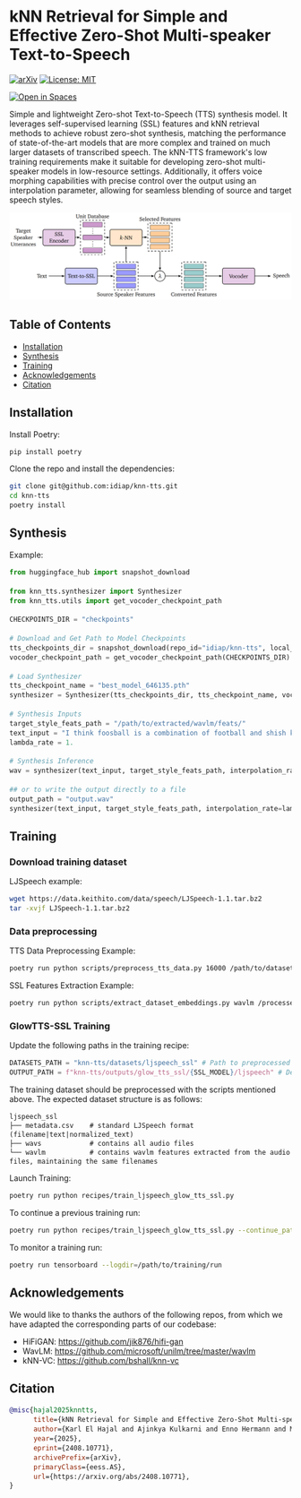<!--
SPDX-FileCopyrightText: 2024 Idiap Research Institute
SPDX-FileContributor: Karl El Hajal

SPDX-License-Identifier: MIT
-->

# kNN Retrieval for Simple and Effective Zero-Shot Multi-speaker Text-to-Speech

[![arXiv](https://img.shields.io/badge/arXiv-2408.10771-b31b1b.svg)](https://arxiv.org/abs/2408.10771)
[![License: MIT](https://img.shields.io/badge/License-MIT-blue.svg)](LICENSES/MIT.txt)

[![Open in Spaces](https://huggingface.co/datasets/huggingface/badges/resolve/main/open-in-hf-spaces-sm.svg)](https://huggingface.co/spaces/karlhajal/kNN-TTS)

Simple and lightweight Zero-shot Text-to-Speech (TTS) synthesis model. It leverages self-supervised learning (SSL) features and kNN retrieval methods to achieve robust zero-shot synthesis, matching the performance of state-of-the-art models that are more complex and trained on much larger datasets of transcribed speech. The kNN-TTS framework's low training requirements make it suitable for developing zero-shot multi-speaker models in low-resource settings. Additionally, it offers voice morphing capabilities with precise control over the output using an interpolation parameter, allowing for seamless blending of source and target speech styles.

![kNN-TTS Framework Overview](assets/diagram.png)

## Table of Contents
- [Installation](#installation)
- [Synthesis](#synthesis)
- [Training](#training)
- [Acknowledgements](#acknowledgements)
- [Citation](#citation)

## Installation

Install Poetry:
```bash
pip install poetry
```

Clone the repo and install the dependencies:
```bash
git clone git@github.com:idiap/knn-tts.git
cd knn-tts
poetry install
```

## Synthesis

Example:
```python
from huggingface_hub import snapshot_download

from knn_tts.synthesizer import Synthesizer
from knn_tts.utils import get_vocoder_checkpoint_path

CHECKPOINTS_DIR = "checkpoints"

# Download and Get Path to Model Checkpoints
tts_checkpoints_dir = snapshot_download(repo_id="idiap/knn-tts", local_dir=CHECKPOINTS_DIR)
vocoder_checkpoint_path = get_vocoder_checkpoint_path(CHECKPOINTS_DIR)

# Load Synthesizer
tts_checkpoint_name = "best_model_646135.pth"
synthesizer = Synthesizer(tts_checkpoints_dir, tts_checkpoint_name, vocoder_checkpoint_path, model_name="glowtts")

# Synthesis Inputs
target_style_feats_path = "/path/to/extracted/wavlm/feats/"
text_input = "I think foosball is a combination of football and shish kebabs."
lambda_rate = 1.

# Synthesis Inference
wav = synthesizer(text_input, target_style_feats_path, interpolation_rate=lambda_rate)

## or to write the output directly to a file
output_path = "output.wav"
synthesizer(text_input, target_style_feats_path, interpolation_rate=lambda_rate, save_path=output_path)
```

## Training

### Download training dataset

LJSpeech example:
```bash
wget https://data.keithito.com/data/speech/LJSpeech-1.1.tar.bz2
tar -xvjf LJSpeech-1.1.tar.bz2
```

### Data preprocessing

TTS Data Preprocessing Example:
```bash
poetry run python scripts/preprocess_tts_data.py 16000 /path/to/dataset /processed/dataset/output/path
```

SSL Features Extraction Example:
```bash
poetry run python scripts/extract_dataset_embeddings.py wavlm /processed/dataset/output/path /processed/dataset/output/path
```

### GlowTTS-SSL Training

Update the following paths in the training recipe:
```python
DATASETS_PATH = "knn-tts/datasets/ljspeech_ssl" # Path to preprocessed LJSpeech dataset
OUTPUT_PATH = f"knn-tts/outputs/glow_tts_ssl/{SSL_MODEL}/ljspeech" # Desired output path
```

The training dataset should be preprocessed with the scripts mentioned above.
The expected dataset structure is as follows:
```
ljspeech_ssl
├── metadata.csv    # standard LJSpeech format (filename|text|normalized_text)
├── wavs            # contains all audio files
└── wavlm           # contains wavlm features extracted from the audio files, maintaining the same filenames
```

Launch Training:
```bash
poetry run python recipes/train_ljspeech_glow_tts_ssl.py
```

To continue a previous training run:
```bash
poetry run python recipes/train_ljspeech_glow_tts_ssl.py --continue_path /path/to/saved/training/run
```

To monitor a training run:
```bash
poetry run tensorboard --logdir=/path/to/training/run
```


## Acknowledgements

We would like to thanks the authors of the following repos, from which we have adapted the corresponding parts of our codebase:

* HiFiGAN: https://github.com/jik876/hifi-gan
* WavLM: https://github.com/microsoft/unilm/tree/master/wavlm
* kNN-VC: https://github.com/bshall/knn-vc

## Citation

```bibtex
@misc{hajal2025knntts,
      title={kNN Retrieval for Simple and Effective Zero-Shot Multi-speaker Text-to-Speech}, 
      author={Karl El Hajal and Ajinkya Kulkarni and Enno Hermann and Mathew Magimai.-Doss},
      year={2025},
      eprint={2408.10771},
      archivePrefix={arXiv},
      primaryClass={eess.AS},
      url={https://arxiv.org/abs/2408.10771}, 
}
```
